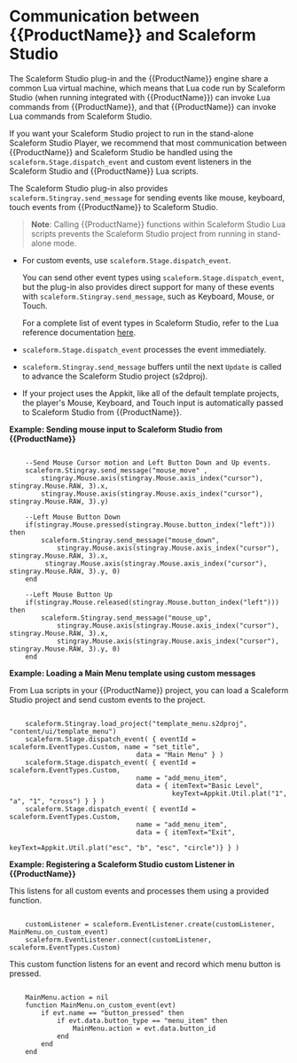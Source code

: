 # Communication between {{ProductName}} and Scaleform Studio

The Scaleform Studio plug-in and the {{ProductName}} engine share a common Lua virtual machine, which means that Lua code run by Scaleform Studio (when running integrated with {{ProductName}}) can invoke Lua commands from {{ProductName}}, and that {{ProductName}} can invoke Lua commands from Scaleform Studio.

If you want your Scaleform Studio project to run in the stand-alone Scaleform Studio Player, we recommend that most communication between {{ProductName}} and Scaleform Studio be handled using  the `scaleform.Stage.dispatch_event` and custom event listeners in the Scaleform Studio and {{ProductName}} Lua scripts.

The Scaleform Studio plug-in also provides `scaleform.Stingray.send_message` for sending events like mouse, keyboard, touch events from {{ProductName}} to Scaleform Studio.

>  **Note**: Calling {{ProductName}} functions within Scaleform Studio Lua scripts prevents the Scaleform Studio project from running in stand-alone mode.


*	For custom events, use `scaleform.Stage.dispatch_event`.

	You can send other event types using `scaleform.Stage.dispatch_event`, but the plug-in also provides direct support for many of these events with `scaleform.Stingray.send_message`, such as Keyboard, Mouse, or Touch.

	For a complete list of event types in Scaleform Studio, refer to the Lua reference documentation [here](http://www.autodesk.com/scaleformstudio-help?guid=__lua_ref_enu_scaleform_EventTypes_html).

*	`scaleform.Stage.dispatch_event` processes the event immediately.

*	`scaleform.Stingray.send_message` buffers until the next `Update` is called to advance the Scaleform Studio project (s2dproj).

*	If your project uses the Appkit, like all of the default template projects, the player's Mouse, Keyboard, and Touch input is automatically passed to Scaleform Studio from {{ProductName}}.


**Example: Sending mouse input to Scaleform Studio from {{ProductName}}**


~~~

	--Send Mouse Cursor motion and Left Button Down and Up events.
	scaleform.Stingray.send_message("mouse_move" ,
		stingray.Mouse.axis(stingray.Mouse.axis_index("cursor"), stingray.Mouse.RAW, 3).x,
		stingray.Mouse.axis(stingray.Mouse.axis_index("cursor"), stingray.Mouse.RAW, 3).y)

	--Left Mouse Button Down
	if(stingray.Mouse.pressed(stingray.Mouse.button_index("left"))) then
		scaleform.Stingray.send_message("mouse_down",
			stingray.Mouse.axis(stingray.Mouse.axis_index("cursor"), stingray.Mouse.RAW, 3).x,
		 stingray.Mouse.axis(stingray.Mouse.axis_index("cursor"), stingray.Mouse.RAW, 3).y, 0)
	end

	--Left Mouse Button Up
	if(stingray.Mouse.released(stingray.Mouse.button_index("left"))) then
		scaleform.Stingray.send_message("mouse_up",
			stingray.Mouse.axis(stingray.Mouse.axis_index("cursor"), stingray.Mouse.RAW, 3).x,
			stingray.Mouse.axis(stingray.Mouse.axis_index("cursor"), stingray.Mouse.RAW, 3).y, 0)
 	end

~~~

**Example: Loading a Main Menu template using custom messages**

From Lua scripts in your {{ProductName}} project, you can load a Scaleform Studio project and send custom events to the project.

~~~

	scaleform.Stingray.load_project("template_menu.s2dproj", "content/ui/template_menu")
	scaleform.Stage.dispatch_event( { eventId = scaleform.EventTypes.Custom, name = "set_title",
							    data = "Main Menu" } )
	scaleform.Stage.dispatch_event( { eventId = scaleform.EventTypes.Custom,
	                            name = "add_menu_item",
					            data = { itemText="Basic Level",
	                                     keyText=Appkit.Util.plat("1", "a", "1", "cross") } } )
	scaleform.Stage.dispatch_event( { eventId = scaleform.EventTypes.Custom,
	                            name = "add_menu_item",
	                            data = { itemText="Exit",
	                                     keyText=Appkit.Util.plat("esc", "b", "esc", "circle")} } )

~~~

**Example: Registering a Scaleform Studio custom Listener in {{ProductName}}**

This listens for all custom events and processes them using a provided function.

~~~

	customListener = scaleform.EventListener.create(customListener, MainMenu.on_custom_event)
    scaleform.EventListener.connect(customListener, scaleform.EventTypes.Custom)

~~~

This custom function listens for an event and record which menu button is pressed.

~~~

	MainMenu.action = nil
	function MainMenu.on_custom_event(evt)
		if evt.name == "button_pressed" then
			if evt.data.button_type == "menu_item" then
				MainMenu.action = evt.data.button_id
			end
		end
	end
~~~
